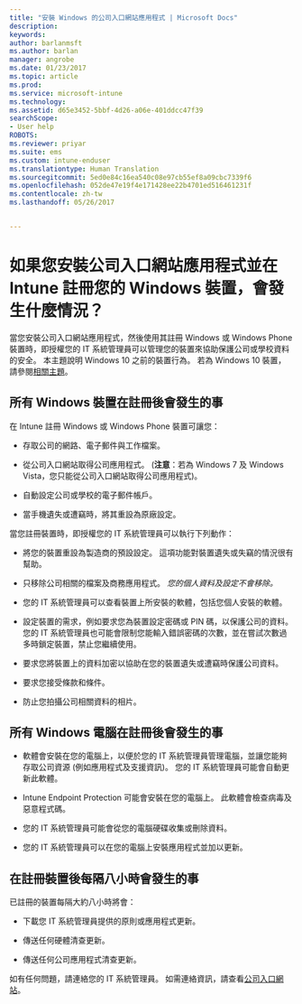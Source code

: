 ```yaml
---
title: "安裝 Windows 的公司入口網站應用程式 | Microsoft Docs"
description: 
keywords: 
author: barlanmsft
ms.author: barlan
manager: angrobe
ms.date: 01/23/2017
ms.topic: article
ms.prod: 
ms.service: microsoft-intune
ms.technology: 
ms.assetid: d65e3452-5bbf-4d26-a06e-401ddcc47f39
searchScope:
- User help
ROBOTS: 
ms.reviewer: priyar
ms.suite: ems
ms.custom: intune-enduser
ms.translationtype: Human Translation
ms.sourcegitcommit: 5ed0e84c16ea540c08e97cb55ef8a09cbc7339f6
ms.openlocfilehash: 052de47e19f4e171428ee22b4701ed516461231f
ms.contentlocale: zh-tw
ms.lasthandoff: 05/26/2017


---
```



# <a name="what-happens-if-you-install-the-company-portal-app-and-enroll-your-windows-device-in-intune"></a>如果您安裝公司入口網站應用程式並在 Intune 註冊您的 Windows 裝置，會發生什麼情況？

當您安裝公司入口網站應用程式，然後使用其註冊 Windows 或 Windows Phone 裝置時，即授權您的 IT 系統管理員可以管理您的裝置來協助保護公司或學校資料的安全。 本主題說明 Windows 10 之前的裝置行為。 若為 Windows 10 裝置，請參閱[相關主題](what-happens-if-you-install-the-company-portal-app-and-enroll-your-device-in-intune-windows10.md)。

## <a name="what-happens-to-all-windows-devices-after-enrollment"></a>所有 Windows 裝置在註冊後會發生的事
在 Intune 註冊 Windows 或 Windows Phone 裝置可讓您：

-   存取公司的網路、電子郵件與工作檔案。

-   從公司入口網站取得公司應用程式。 (__注意__：若為 Windows 7 及 Windows Vista，您只能從公司入口網站取得公司應用程式)。

-   自動設定公司或學校的電子郵件帳戶。

-   當手機遺失或遭竊時，將其重設為原廠設定。

當您註冊裝置時，即授權您的 IT 系統管理員可以執行下列動作：

-   將您的裝置重設為製造商的預設設定。 這項功能對裝置遺失或失竊的情況很有幫助。

-   只移除公司相關的檔案及商務應用程式。 *您的個人資料及設定不會移除。*

-   您的 IT 系統管理員可以查看裝置上所安裝的軟體，包括您個人安裝的軟體。

-   設定裝置的需求，例如要求您為裝置設定密碼或 PIN 碼，以保護公司的資料。 您的 IT 系統管理員也可能會限制您能輸入錯誤密碼的次數，並在嘗試次數過多時鎖定裝置，禁止您繼續使用。

-   要求您將裝置上的資料加密以協助在您的裝置遺失或遭竊時保護公司資料。

-   要求您接受條款和條件。

-   防止您拍攝公司相關資料的相片。

## <a name="what-happens-to-all-windows-pcs-after-enrollment"></a>所有 Windows 電腦在註冊後會發生的事

-  軟體會安裝在您的電腦上，以便於您的 IT 系統管理員管理電腦，並讓您能夠存取公司資源 (例如應用程式及支援資訊)。 您的 IT 系統管理員可能會自動更新此軟體。

-  Intune Endpoint Protection 可能會安裝在您的電腦上。 此軟體會檢查病毒及惡意程式碼。

-  您的 IT 系統管理員可能會從您的電腦硬碟收集或刪除資料。

-  您的 IT 系統管理員可以在您的電腦上安裝應用程式並加以更新。

## <a name="what-happens-every-eight-hours-after-device-enrollment"></a>在註冊裝置後每隔八小時會發生的事

已註冊的裝置每隔大約八小時將會：

-   下載您 IT 系統管理員提供的原則或應用程式更新。

-   傳送任何硬體清查更新。

-   傳送任何公司應用程式清查更新。

如有任何問題，請連絡您的 IT 系統管理員。 如需連絡資訊，請查看[公司入口網站](https://portal.manage.microsoft.com)。

